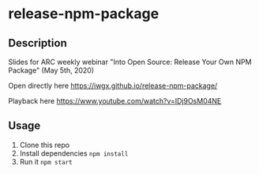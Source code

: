 # release-npm-package

## Description

Slides for ARC weekly webinar "Into Open Source: Release Your Own NPM Package" (May 5th, 2020)

Open directly here https://iwgx.github.io/release-npm-package/

Playback here https://www.youtube.com/watch?v=IDj9OsM04NE

## Usage

1. Clone this repo
2. Install dependencies `npm install`
3. Run it `npm start`
